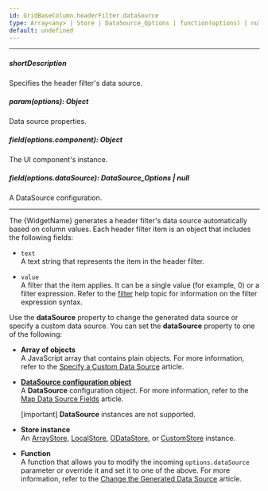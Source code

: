 ```yaml
---
id: GridBaseColumn.headerFilter.dataSource
type: Array<any> | Store | DataSource_Options | function(options) | null | undefined
default: undefined
---
```

---
##### shortDescription
Specifies the header filter's data source.

##### param(options): Object
Data source properties.

##### field(options.component): Object
The UI component's instance.

##### field(options.dataSource): DataSource_Options | null
A DataSource configuration.

---
The {WidgetName} generates a header filter's data source automatically based on column values. Each header filter item is an object that includes the following fields:

- `text`     
A text string that represents the item in the header filter.

- `value`        
A filter that the item applies. It can be a single value (for example, 0) or a filter expression. Refer to the [filter](/api-reference/30%20Data%20Layer/DataSource/1%20Configuration/filter.md '/Documentation/ApiReference/Data_Layer/DataSource/Configuration/#filter') help topic for information on the filter expression syntax.

Use the **dataSource** property to change the generated data source or specify a custom data source. You can set the **dataSource** property to one of the following:

- **Array of objects**       
A JavaScript array that contains plain objects. For more information, refer to the [Specify a Custom Data Source](/concepts/05%20UI%20Components/DataGrid/99%20How%20To/Customize%20Header%20Filter%20Data%20Source/10%20Specify%20a%20Custom%20Data%20Source.md '/Documentation/Guide/UI_Components/DataGrid/How_To/Customize_Header_Filter_Data_Source/#Specify_a_Custom_Data_Source') article.

- [**DataSource configuration object**](/api-reference/30%20Data%20Layer/DataSource/1%20Configuration '/Documentation/ApiReference/Data_Layer/DataSource/Configuration/')      
A **DataSource** configuration object. For more information, refer to the [Map Data Source Fields](/concepts/05%20UI%20Components/DataGrid/99%20How%20To/Customize%20Header%20Filter%20Data%20Source/20%20Map%20Data%20Source%20Fields.md '/Documentation/Guide/UI_Components/DataGrid/How_To/Customize_Header_Filter_Data_Source/#Map_Data_Source_Fields') article.

    [important] **DataSource** instances are not supported.

- **Store instance**     
An [ArrayStore](/api-reference/30%20Data%20Layer/ArrayStore '/Documentation/ApiReference/Data_Layer/ArrayStore/'), [LocalStore](/api-reference/30%20Data%20Layer/LocalStore '/Documentation/ApiReference/Data_Layer/LocalStore/'), [ODataStore](/api-reference/30%20Data%20Layer/ODataStore '/Documentation/ApiReference/Data_Layer/ODataStore/'), or [CustomStore](/api-reference/30%20Data%20Layer/CustomStore '/Documentation/ApiReference/Data_Layer/CustomStore/') instance.

- **Function**      
A function that allows you to modify the incoming `options.dataSource` parameter or override it and set it to one of the above. For more information, refer to the [Change the Generated Data Source](/concepts/05%20UI%20Components/DataGrid/99%20How%20To/Customize%20Header%20Filter%20Data%20Source/30%20Change%20the%20Generated%20Data%20Source.md '/Documentation/Guide/UI_Components/DataGrid/How_To/Customize_Header_Filter_Data_Source/#Change_the_Generated_Data_Source') article.

